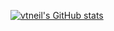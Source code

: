 [![vtneil's GitHub stats](https://github-readme-stats.vercel.app/api?username=vtneil&show_icons=true&theme=tokyonight)](https://github.com/anuraghazra/github-readme-stats)
